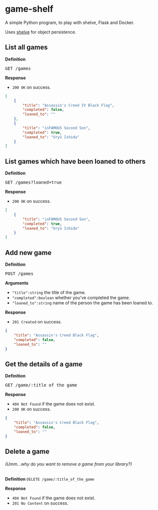 # game-shelf
A simple Python program, to play with shelve, Flask and Docker.

Uses [shelve](https://docs.python.org/3/library/shelve.html) for object persistence.

## List all games
**Definition**
<pre>GET /games</pre>

**Response**
- `200 OK` on success.
```json
[
    {
        "title": "Assassin's Creed IV Black Flag",
        "completed": false,
        "loaned_to": ""
    },
    {
        "title": "inFAMOUS Second Son",
        "completed": true,
        "loaned_to": "Uryū Ishida"
    }
]
```

## List games which have been loaned to others
**Definition**
<pre>GET /games?loaned=true</pre>

**Response**
- `200 OK` on success.
```json
[
    {
        "title": "inFAMOUS Second Son",
        "completed": true,
        "loaned_to": "Uryū Ishida"
    }
]
```

## Add new game
**Definition**
<pre>POST /games</pre>

**Arguments**
- `"title":string` the title of the game.
- `"completed":boolean` whether you've completed the game.
- `"loaned_to":string` name of the person the game has been loaned to.

**Response**
- `201 Created` on success.
```json
{
    "title": "Assassin's Creed Black Flag",
    "completed": false,
    "loaned_to": ""
}
```

## Get the details of a game
**Definition**
<pre>GET /game/:title_of_the_game</pre>

**Response**
- `404 Not Found` if the game does not exist.
- `200 OK` on success.
```json
{
    "title": "Assassin's Creed Black Flag",
    "completed": false,
    "loaned_to": ""
}
```

## Delete a game
###### (Umm...why do you want to remove a game from your library?)
**Definition**
`DELETE /game/:title_of_the_game`

 **Response**
 - `404 Not Found` if the game does not exist.
 - `201 No Content` on success.
